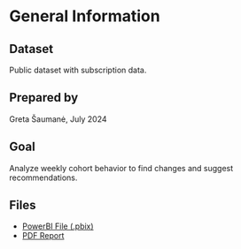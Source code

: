 # General Information

## Dataset
Public dataset with subscription data.

## Prepared by
Greta Šaumanė, July 2024

## Goal
Analyze weekly cohort behavior to find changes and suggest recommendations.

## Files
- [PowerBI File (.pbix)](Cohorts%20Portfolio%20Project.pbix)
- [PDF Report](Cohorts%20Portfolio%20Project.pdf)
